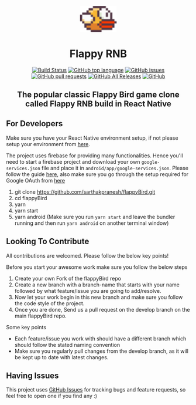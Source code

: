 <div align='center'>

<img src="./assets/bird.png" title="Flappy RNB" width="100" />

# Flappy RNB

[![Build Status](https://travis-ci.com/sarthakpranesh/flappyBird.svg?branch=master)](https://travis-ci.com/sarthakpranesh/flappyBird)
[![GitHub top language](https://img.shields.io/github/languages/top/sarthakpranesh/flappyBird)](https://github.com/sarthakpranesh/flappyBird/search?l=javascript&type=Code)
[![GitHub issues](https://img.shields.io/github/issues/sarthakpranesh/flappyBird)](https://github.com/sarthakpranesh/flappyBird/issues)
[![GitHub pull requests](https://img.shields.io/github/issues-pr/sarthakpranesh/flappyBird)](https://github.com/sarthakpranesh/flappyBird/pulls)
[![GitHub All Releases](https://img.shields.io/github/downloads/sarthakpranesh/flappyBird/total)](https://github.com/sarthakpranesh/flappyBird/releases)
[![GitHub](https://img.shields.io/github/license/sarthakpranesh/flappyBird)](https://github.com/sarthakpranesh/flappyBird/blob/master/LICENSE)

## The popular classic Flappy Bird game clone called Flappy RNB build in React Native

</div>

## For Developers
Make sure you have your React Native environment setup, if not please setup your environment from [here](https://reactnative.dev/docs/environment-setup).

The project uses firebase for providing many functionalities. Hence you'll need to start a firebase project and download your own `google-services.json` file and place it in `android/app/google-services.json`. Please follow the guide [here](https://rnfirebase.io/), also make sure you go through the setup required for Google OAuth from [here](https://rnfirebase.io/auth/social-auth#google)

1. git clone https://github.com/sarthakpranesh/flappyBird.git
2. cd flappyBird
3. yarn
4. yarn start
5. yarn android
(Make sure you run `yarn start` and leave the bundler running and then run `yarn android` on another terminal window)

## Looking To Contribute
All contributions are welcomed. Please follow the below key points!

Before you start your awesome work make sure you follow the below steps
1. Create your own Fork of the flappyBird repo
2. Create a new branch with a branch-name that starts with your name followed by what feature/issue you are going to add/resolve.
3. Now let your work begin in this new branch and make sure you follow the code style of the project.
4. Once you are done, Send us a pull request on the develop branch on the main flappyBird repo.

Some key points
- Each feature/issue you work with should have a different branch which should follow the stated naming convention
- Make sure you regularly pull changes from the develop branch, as it will be kept up to date with latest changes.



## Having Issues
This project uses [GitHub Issues](https://github.com/sarthakpranesh/flappyBird/issues) for tracking bugs and feature requests, so feel free to open one if you find any :)
